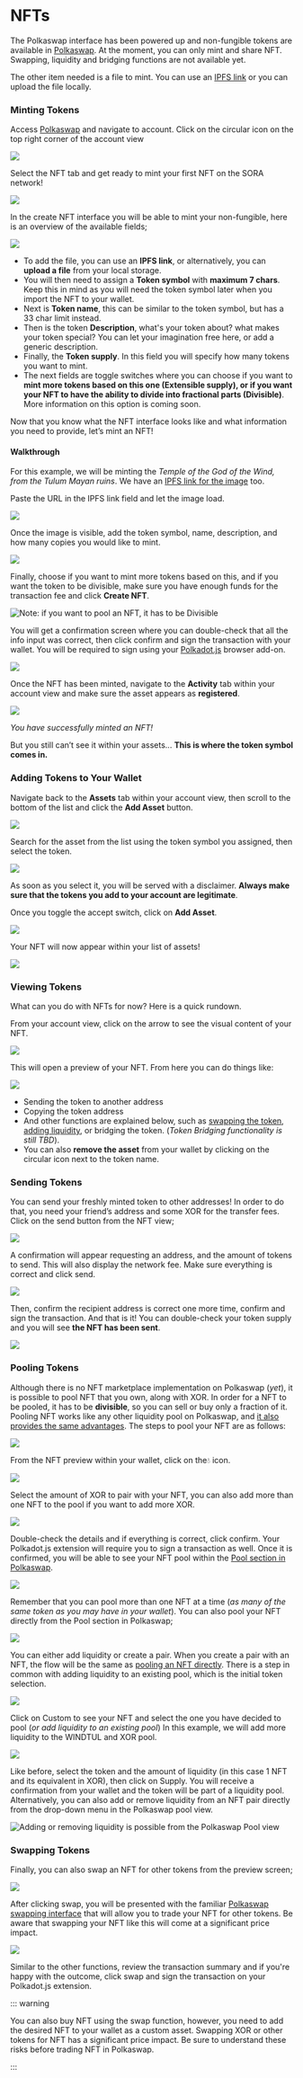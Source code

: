 # NFTs

The Polkaswap interface has been powered up and non-fungible tokens are available in [Polkaswap](https://polkaswap.io/#/wallet). At the moment, you can only mint and share NFT. Swapping, liquidity and bridging functions are not available yet.&#x20;

The other item needed is a file to mint. You can use an [IPFS link](https://ipfs.io/) or you can upload the file locally.



### Minting Tokens

Access [Polkaswap](https://polkaswap.io/#/wallet) and navigate to account. Click on the circular icon on the top right corner of the account view

![](<../.gitbook/assets/Wallet\_-\_Polkaswap (1).png>)

Select the NFT tab and get ready to mint your first NFT on the SORA network!

![](../.gitbook/assets/Wallet\_-\_Polkaswap1.png)

In the create NFT interface you will be able to mint your non-fungible, here is an overview of the available fields;

![](<../.gitbook/assets/Wallet\_-\_Polkaswap2 (1).png>)

* To add the file, you can use an **IPFS link**, or alternatively, you can **upload a file** from your local storage.
* You will then need to assign a **Token symbol** with **maximum 7 chars**. Keep this in mind as you will need the token symbol later when you import the NFT to your wallet.
* Next is **Token name**, this can be similar to the token symbol, but has a 33 char limit instead.
* Then is the token **Description**, what's your token about? what makes your token special? You can let your imagination free here, or add a generic description.
* Finally, the **Token supply**. In this field you will specify how many tokens you want to mint.
* The next fields are toggle switches where you can choose if you want to **mint more tokens based on this one (Extensible supply), or if you want your NFT to have the ability to divide into fractional parts (Divisible)**. More information on this option is coming soon.

Now that you know what the NFT interface looks like and what information you need to provide, let’s mint an NFT!

#### Walkthrough

For this example, we will be minting the _Temple of the God of the Wind, from the Tulum Mayan ruins_. We have an [IPFS link for the image](https://ipfs.io/ipfs/QmUwzJpeewVQoKvzaMXwskyZcwWf9SrbQTUuuwX8ppXcNu?filename=Tulum.jpeg) too.

Paste the URL in the IPFS link field and let the image load.

![](<../.gitbook/assets/Wallet\_-\_Polkaswap3 (1).png>)

Once the image is visible, add the token symbol, name, description, and how many copies you would like to mint.

![](../.gitbook/assets/Wallet\_-\_Polkaswap4.png)

Finally, choose if you want to mint more tokens based on this, and if you want the token to be divisible, make sure you have enough funds for the transaction fee and click **Create NFT**.

![Note: if you want to pool an NFT, it has to be Divisible](../.gitbook/assets/Wallet\_-\_Polkaswap5.png)

You will get a confirmation screen where you can double-check that all the info input was correct, then click confirm and sign the transaction with your wallet. You will be required to sign using your [Polkadot.js](https://polkadot.js.org/extension/) browser add-on.

![](../.gitbook/assets/Wallet\_-\_Polkaswap6.png)

Once the NFT has been minted, navigate to the **Activity** tab within your account view and make sure the asset appears as **registered**.

![](<../.gitbook/assets/Cursor\_and\_Polkaswap\_—\_The\_DEX\_for\_the\_Interoperable\_Future\_ (1).png>)

_You have successfully minted an NFT!_

But you still can’t see it within your assets... **This is where the token symbol comes in.**

### Adding Tokens to Your Wallet

Navigate back to the **Assets** tab within your account view, then scroll to the bottom of the list and click the **Add Asset** button.

![](../.gitbook/assets/Polkaswap\_—\_The\_DEX\_for\_the\_Interoperable\_Future\_.png)

Search for the asset from the list using the token symbol you assigned, then select the token.

![](<../.gitbook/assets/Polkaswap\_—\_The\_DEX\_for\_the\_Interoperable\_Future\_1 (1).png>)

As soon as you select it, you will be served with a disclaimer. **Always make sure that the tokens you add to your account are legitimate**.

Once you toggle the accept switch, click on **Add Asset**.

![](../.gitbook/assets/Polkaswap\_—\_The\_DEX\_for\_the\_Interoperable\_Future2\_.png)

Your NFT will now appear within your list of assets!

![](../.gitbook/assets/Polkaswap\_—\_The\_DEX\_for\_the\_Interoperable\_Future\_3.png)

### Viewing Tokens

What can you do with NFTs for now? Here is a quick rundown.

From your account view, click on the arrow to see the visual content of your NFT.

![](../.gitbook/assets/Polkaswap\_—\_The\_DEX\_for\_the\_Interoperable\_Future\_4.png)

This will open a preview of your NFT. From here you can do things like:

![](../.gitbook/assets/Wallet\_-\_Polkaswap7.png)

* Sending the token to another address
* Copying the token address
* And other functions are explained below, such as [swapping the token](nfts.md#swapping-tokens), [adding liquidity](nfts.md#pooling-tokens), or bridging the token. (_Token Bridging functionality is still TBD_).
* You can also **remove the asset** from your wallet by clicking on the circular icon next to the token name.

### Sending Tokens

You can send your freshly minted token to other addresses! In order to do that, you need your friend’s address and some XOR for the transfer fees. Click on the send button from the NFT view;

![](../.gitbook/assets/Wallet\_-\_Polkaswap8.png)

A confirmation will appear requesting an address, and the amount of tokens to send. This will also display the network fee. Make sure everything is correct and click send.

![](../.gitbook/assets/Wallet\_-\_Polkaswap9.png)

Then, confirm the recipient address is correct one more time, confirm and sign the transaction. And that is it! You can double-check your token supply and you will see **the NFT has been sent**.

![](../.gitbook/assets/Wallet\_-\_Polkaswap10.png)

### Pooling Tokens

Although there is no NFT marketplace implementation on Polkaswap (_yet_), it is possible to pool NFT that you own, along with XOR. In order for a NFT to be pooled, it has to be **divisible**, so you can sell or buy only a fraction of it. Pooling NFT works like any other liquidity pool on Polkaswap, and [it also provides the same advantages](provide-liquidity#theory). The steps to pool your NFT are as follows:

![](<../.gitbook/assets/image (1) (1).png>)

From the NFT preview within your wallet, click on the💧 icon.

![](<../.gitbook/assets/Add\_Liquidity\_-\_Polkaswap (1).png>)

Select the amount of XOR to pair with your NFT, you can also add more than one NFT to the pool if you want to add more XOR.

![](../.gitbook/assets/Add\_Liquidity\_-\_Polkaswap.png)

Double-check the details and if everything is correct, click confirm. Your Polkadot.js extension will require you to sign a transaction as well. Once it is confirmed, you will be able to see your NFT pool within the [Pool section in Polkaswap](https://polkaswap.io/#/pool/).

![](../.gitbook/assets/Pool\_-\_Polkaswap.png)

Remember that you can pool more than one NFT at a time (_as many of the same token as you may have in your wallet_). You can also pool your NFT directly from the Pool section in Polkaswap;

![](<../.gitbook/assets/Pool\_-\_Polkaswap (1).png>)

You can either add liquidity or create a pair. When you create a pair with an NFT, the flow will be the same as [pooling an NFT directly](nfts.md#pooling-tokens). There is a step in common with adding liquidity to an existing pool, which is the initial token selection.

![](<../.gitbook/assets/image (24).png>)

Click on Custom to see your NFT and select the one you have decided to pool (_or add liquidity to an existing pool_) In this example, we will add more liquidity to the WINDTUL and XOR pool.

![](<../.gitbook/assets/Add\_Liquidity\_-\_Polkaswap (2).png>)

Like before, select the token and the amount of liquidity (in this case 1 NFT and its equivalent in XOR), then click on Supply. You will receive a confirmation from your wallet and the token will be part of a liquidity pool. Alternatively, you can also add or remove liquidity from an NFT pair directly from the drop-down menu in the Polkaswap pool view.

![Adding or removing liquidity is possible from the Polkaswap Pool view](<../.gitbook/assets/image (8).png>)

### Swapping Tokens

Finally, you can also swap an NFT for other tokens from the preview screen;

![](<../.gitbook/assets/image (16) (1).png>)

After clicking swap, you will be presented with the familiar [Polkaswap swapping interface](https://polkaswap.io/#/swap) that will allow you to trade your NFT for other tokens. Be aware that swapping your NFT like this will come at a significant price impact.

![](../.gitbook/assets/Swap\_-\_Polkaswap.png)

Similar to the other functions, review the transaction summary and if you're happy with the outcome, click swap and sign the transaction on your Polkadot.js extension.&#x20;

::: warning

You can also buy NFT using the swap function, however, you need to add the desired NFT to your wallet as a custom asset. Swapping XOR or other tokens for NFT has a significant price impact. Be sure to understand these risks before trading NFT in Polkaswap.

:::
